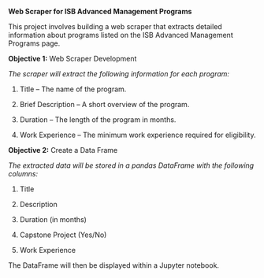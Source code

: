 **Web Scraper for ISB Advanced Management Programs**

This project involves building a web scraper that extracts detailed information about programs listed on the ISB Advanced Management Programs page.

**Objective 1:** Web Scraper Development

_The scraper will extract the following information for each program:_

  1. Title – The name of the program.
  
  2. Brief Description – A short overview of the program.
  
  3. Duration – The length of the program in months.
  
  4. Work Experience – The minimum work experience required for eligibility.
  

**Objective 2:** Create a Data Frame

_The extracted data will be stored in a pandas DataFrame with the following columns:_

1. Title

2. Description

3. Duration (in months)

4. Capstone Project (Yes/No)

5. Work Experience

The DataFrame will then be displayed within a Jupyter notebook.

